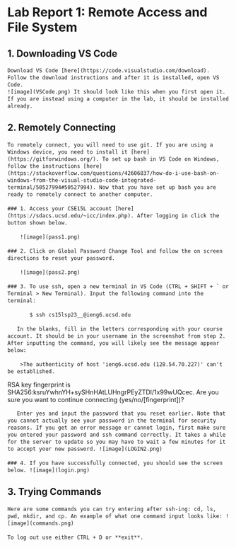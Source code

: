 # Lab Report 1: Remote Access and File System
## 1. Downloading VS Code

    Download VS Code [here](https://code.visualstudio.com/download). Follow the download instructions and after it is installed, open VS Code. 
    ![image](VSCode.png) It should look like this when you first open it. If you are instead using a computer in the lab, it should be installed already. 

## 2. Remotely Connecting 
    
    To remotely connect, you will need to use git. If you are using a Windows device, you need to install it [here](https://gitforwindows.org/). To set up bash in VS Code on Windows, follow the instructions [here](https://stackoverflow.com/questions/42606837/how-do-i-use-bash-on-windows-from-the-visual-studio-code-integrated-terminal/50527994#50527994). Now that you have set up bash you are ready to remotely connect to another computer.
    
    ### 1. Access your CSE15L account [here](https://sdacs.ucsd.edu/~icc/index.php). After logging in click the button shown below. 
        
        ![image](pass1.png)
     
    ### 2. Click on Global Password Change Tool and follow the on screen directions to reset your password. 

        ![image](pass2.png)
        
    ### 3. To use ssh, open a new terminal in VS Code (CTRL + SHIFT + ` or Terminal > New Terminal). Input the following command into the terminal:
        
           $ ssh cs15lsp23__@ieng6.ucsd.edu
       
       In the blanks, fill in the letters corresponding with your course account. It should be in your username in the screenshot from step 2. After inputting the command, you will likely see the message appear below:
       
        >The authenticity of host 'ieng6.ucsd.edu (128.54.70.227)' can't be established.
RSA key fingerprint is SHA256:ksruYwhnYH+sySHnHAtLUHngrPEyZTDl/1x99wUQcec.
Are you sure you want to continue connecting (yes/no/[fingerprint])? 
       
       Enter yes and input the password that you reset earlier. Note that you cannot actually see your password in the terminal for security reasons. If you get an error message or cannot login, first make sure you entered your password and ssh command correctly. It takes a while for the server to update so you may have to wait a few minutes for it to accept your new password. ![image](LOGIN2.png)
    
    ### 4. If you have successfully connected, you should see the screen below. ![image](login.png) 
## 3. Trying Commands
    
    Here are some commands you can try entering after ssh-ing: cd, ls, pwd, mkdir, and cp. An example of what one command input looks like: ![image](commands.png)
    
    To log out use either CTRL + D or **exit**.


